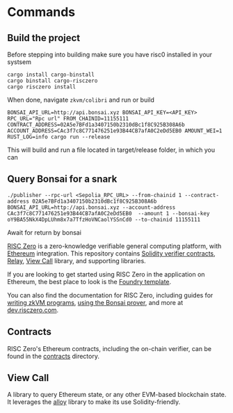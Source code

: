 
# Commands  

## Build the project

Before stepping into building make sure you have risc0 installed in your systsem

```
cargo install cargo-binstall
cargo binstall cargo-risczero
cargo risczero install
```
When done, navigate ```zkvm/colibri``` and run or build
```
BONSAI_API_URL=http://api.bonsai.xyz BONSAI_API_KEY=<API_KEY> RPC_URL="Rpc url" FROM_CHAINID=11155111 CONTRACT_ADDRESS=02A5e7BFd1a3407150b2310dBc1f8C925B308A6b  ACCOUNT_ADDRESS=CAc3f7c8C771476251e93B44CB7afA0C2eDd5EB0 AMOUNT_WEI=1 RUST_LOG=info cargo run --release 

```
This will build and run a file located in target/release folder, in which you can 
## Query Bonsai for a snark
```
./publisher --rpc-url <Sepolia_RPC_URL> --from-chainid 1 --contract-address 02A5e7BFd1a3407150b2310dBc1f8C925B308A6b BONSAI_API_URL=http://api.bonsai.xyz --account-address CAc3f7c8C771476251e93B44CB7afA0C2eDd5EB0  --amount 1 --bonsai-key oY9BA55NkX4DpLUhm8x7a7TfzHoVNCaolYSSnCd0 --to-chainid 11155111
```
Await for return by bonsai 

[RISC Zero] is a zero-knowledge verifiable general computing platform, with [Ethereum] integration.
This repository contains [Solidity verifier contracts][contracts], [Relay], [View Call] library, and supporting libraries.

If you are looking to get started using RISC Zero in the application on Ethereum, the best place to look is the [Foundry template][template].

You can also find the documentation for RISC Zero, including guides for [writing zkVM programs][risc0-quickstart], [using the Bonsai prover][bonsai-quickstart], and more at [dev.risczero.com].

## Contracts

RISC Zero's Ethereum contracts, including the on-chain verifier, can be found in the [contracts] directory. 

## View Call
A library to query Ethereum state, or any other EVM-based blockchain state. It leverages the [alloy] library to make its use Solidity-friendly.


[RISC Zero]: https://github.com/risc0/risc0
[Ethereum]: https://ethereum.org/
[contracts]: ./contracts
[relay]: ./relay
[View Call]: ./view-call
[template]: https://github.com/risc0/bonsai-foundry-template
[dev.risczero.com]: https://dev.risczero.com
[risc0-quickstart]: https://dev.risczero.com/api/zkvm/quickstart
[bonsai-quickstart]: https://dev.risczero.com/api/bonsai/quickstart
[relay-overview]: https://dev.risczero.com/api/bonsai/bonsai-on-eth#bonsai-relay
[alloy]: https://github.com/alloy-rs
